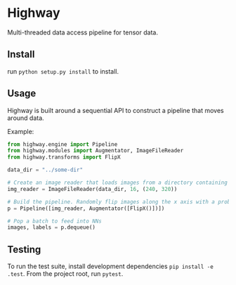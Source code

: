 # Highway
Multi-threaded data access pipeline for tensor data.

## Install
run ```python setup.py install``` to install.


## Usage
Highway is built around a sequential API to construct a pipeline that moves around data.

Example:

```python
from highway.engine import Pipeline
from highway.modules import Augmentator, ImageFileReader
from highway.transforms import FlipX

data_dir = "../some-dir"

# Create an image reader that loads images from a directory containing sub-directories for each label
img_reader = ImageFileReader(data_dir, 16, (240, 320))

# Build the pipeline. Randomly flip images along the x axis with a probability p=0.5
p = Pipeline([img_reader, Augmentator([FlipX()])])

# Pop a batch to feed into NNs
images, labels = p.dequeue()
```

## Testing
To run the test suite, install development dependencies ```pip install -e .test```.
From the project root, run ```pytest```.
